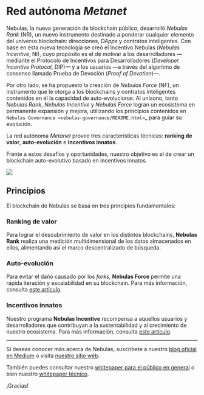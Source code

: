 # Red autónoma _Metanet_

Nebulas, la nueva generación de blockchain público, desarrolló _Nebulas Rank_ (NR), un nuevo instrumento destinado a ponderar cualquier elemento del universo blockchain: direcciones, _DApps_ y contratos inteligentes. Con base en esta nueva tecnología se creó el Incentivo Nebulas (_Nebulas Incentive_, NI), cuyo propósito es el de motivar a los desarrolladores —mediante el Protocolo de Incentivos para Desarrolladores (_Developer Incentive Protocol_, DIP)— y a los usuarios —a través del algoritmo de consenso llamado Prueba de Devoción (_Proof of Devotion_)—.

Por otro lado, se ha propuesto la creación de _Nebulas Force_ (NF), un instrumento que le otorga a los blockchains y contratos inteligentes contenidos en él la capacidad de auto-evolucionar. Al unísono, tanto _Nebulas Rank_, _Nebulas Incentive_ y _Nebulas Force_ logran un ecosistema en permanente expansión y mejora, utilizando los principios contenidos en `Nebulas Governance <nebulas-governance/README.html>`_ para guiar su evolución.

La red autónoma _Metanet_ provee tres características técnicas: **ranking de valor**, **auto-evolución** e **incentivos innatos**.

Frente a estos desafíos y oportunidades, nuestro objetivo es el de crear un blockchain auto-evolutivo basado en incentivos innatos.

![](https://cdn-images-1.medium.com/max/800/1*8YETuI_IvyjXvlvnzbBWnw.png)

## Principios

El blockchain de Nebulas se basa en tres principios fundamentales:

### Ranking de valor

Para lograr el descubrimiento de valor en los distintos blockchains, **Nebulas Rank** realiza una medición multidimensional de los datos almacenados en ellos, alimentando así el marco descentralizado de búsqueda.

### Auto-evolución

Para evitar el daño causado por los _forks_, **Nebulas Force** permite una rápida iteración y escalabilidad en su blockchain. Para más información, consulta [este artículo](nebulas-force.md).

### Incentivos innatos

Nuestro programa **Nebulas Incentive** recompensa a aquellos usuarios y desarrolladores que contribuyan a la sustentabilidad y al crecimiento de nuestro ecosistema. Para más información, consulta [este artículo](nebulas-incentive-ni.md).

-------------------

Si deseas conocer más acerca de Nebulas, suscríbete a nuestro [blog oficial en Medium](https://medium.com/nebulasio) o visita [nuestro sitio web](https://nebulas.io/).

También puedes consultar nuestro [whitepaper para el público en general](https://nebulas.io/docs/NebulasWhitepaper.pdf) o bien nuestro [whitepaper técnico](https://nebulas.io/docs/NebulasTechnicalWhitepaper.pdf).

¡Gracias!
